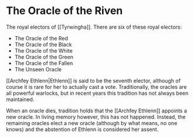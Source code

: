 # The Oracle of the Riven

The royal electors of [[Tyrwingha]]. There are six of these royal electors:

* The Oracle of the Red
* The Oracle of the Black
* The Oracle of the White
* The Oracle of the Green
* The Oracle of the Fallen
* The Unseen Oracle

[[Archfey Ethlenn|Ethlenn]] is said to be the seventh elector, although of course it is rare for her to actually cast a vote. Traditionally, the oracles are all powerful warlocks, but in recent years this tradition has not always been maintained.

When an oracle dies, tradition holds that the [[Archfey Ethlenn]] appoints a new oracle. In living memory however, this has not happened. Instead, the remaining oracles elect a new oracle (although by what means, no one knows) and the abstention of Ethlenn is considered her assent.




